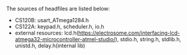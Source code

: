 The sources of headfiles are listed below:
  - CS120B: usart_ATmega1284.h
  - CS122A: keypad.h, scheduler.h, io.h
  - external resources: lcd.h(https://electrosome.com/interfacing-lcd-atmega32-microcontroller-atmel-studio/), 
                        stdio.h, string.h, stdlib.h, unistd.h, delay.h(internal lib)
